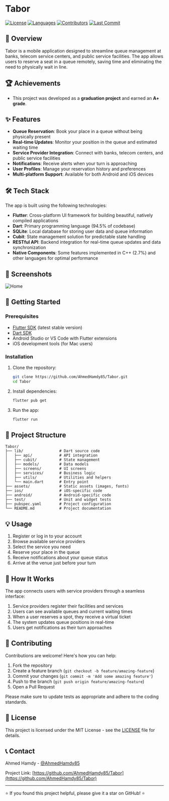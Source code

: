 # Tabor

[![License](https://img.shields.io/badge/license-MIT-blue.svg)](LICENSE)
[![Languages](https://img.shields.io/github/languages/top/AhmedHamdy85/Tabor)](https://github.com/AhmedHamdy85/Tabor)
[![Contributors](https://img.shields.io/github/contributors/AhmedHamdy85/Tabor)](https://github.com/AhmedHamdy85/Tabor/graphs/contributors)
[![Last Commit](https://img.shields.io/github/last-commit/AhmedHamdy85/Tabor)](https://github.com/AhmedHamdy85/Tabor/commits/main)

## 📱 Overview

Tabor is a mobile application designed to streamline queue management at banks, telecom service centers, and public service facilities. The app allows users to reserve a seat in a queue remotely, saving time and eliminating the need to physically wait in line.

## 🏆 Achievements

- This project was developed as a **graduation project** and earned an **A+ grade**.

## ✨ Features

- **Queue Reservation**: Book your place in a queue without being physically present
- **Real-time Updates**: Monitor your position in the queue and estimated waiting time
- **Service Provider Integration**: Connect with banks, telecom centers, and public service facilities
- **Notifications**: Receive alerts when your turn is approaching
- **User Profiles**: Manage your reservation history and preferences
- **Multi-platform Support**: Available for both Android and iOS devices

## 🛠️ Tech Stack

The app is built using the following technologies:

- **Flutter**: Cross-platform UI framework for building beautiful, natively compiled applications
- **Dart**: Primary programming language (94.5% of codebase)
- **SQLite**: Local database for storing user data and queue information
- **Cubit**: State management solution for predictable state handling
- **RESTful API**: Backend integration for real-time queue updates and data synchronization
- **Native Components**: Some features implemented in C++ (2.7%) and other languages for optimal performance

## 📱 Screenshots


 ![Home](https://drive.google.com/file/d/105g5nn_3fFocEf1XEIfXYOHdKuXQWFlZ/view?usp=drive_link)


## 🚀 Getting Started

### Prerequisites

- [Flutter SDK](https://flutter.dev/docs/get-started/install) (latest stable version)
- [Dart SDK](https://dart.dev/get-dart)
- Android Studio or VS Code with Flutter extensions
- iOS development tools (for Mac users)

### Installation

1. Clone the repository:
   ```bash
   git clone https://github.com/AhmedHamdy85/Tabor.git
   cd Tabor
   ```

2. Install dependencies:
   ```bash
   flutter pub get
   ```

3. Run the app:
   ```bash
   flutter run
   ```

## 📂 Project Structure

```
Tabor/
├── lib/                # Dart source code
│   ├── api/            # API integration
│   ├── cubit/          # State management
│   ├── models/         # Data models
│   ├── screens/        # UI screens
│   ├── services/       # Business logic
│   ├── utils/          # Utilities and helpers
│   └── main.dart       # Entry point
├── assets/             # Static assets (images, fonts)
├── ios/                # iOS-specific code
├── android/            # Android-specific code
├── test/               # Unit and widget tests
├── pubspec.yaml        # Project configuration
└── README.md           # Project documentation
```

## 💡 Usage

1. Register or log in to your account
2. Browse available service providers
3. Select the service you need
4. Reserve your place in the queue
5. Receive notifications about your queue status
6. Arrive at the venue just before your turn

## 🔄 How It Works

The app connects users with service providers through a seamless interface:

1. Service providers register their facilities and services
2. Users can see available queues and current waiting times
3. When a user reserves a spot, they receive a virtual ticket
4. The system updates queue positions in real-time
5. Users get notifications as their turn approaches

## 🤝 Contributing

Contributions are welcome! Here's how you can help:

1. Fork the repository
2. Create a feature branch (`git checkout -b feature/amazing-feature`)
3. Commit your changes (`git commit -m 'Add some amazing feature'`)
4. Push to the branch (`git push origin feature/amazing-feature`)
5. Open a Pull Request

Please make sure to update tests as appropriate and adhere to the coding standards.

## 📄 License

This project is licensed under the MIT License - see the [LICENSE](LICENSE) file for details.

## 📞 Contact

Ahmed Hamdy - [@AhmedHamdy85](https://github.com/AhmedHamdy85)

Project Link: [https://github.com/AhmedHamdy85/Tabor](https://github.com/AhmedHamdy85/Tabor)

---

⭐️ If you found this project helpful, please give it a star on GitHub! ⭐️
